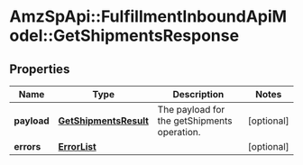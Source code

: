 # AmzSpApi::FulfillmentInboundApiModel::GetShipmentsResponse

## Properties
Name | Type | Description | Notes
------------ | ------------- | ------------- | -------------
**payload** | [**GetShipmentsResult**](GetShipmentsResult.md) | The payload for the getShipments operation. | [optional] 
**errors** | [**ErrorList**](ErrorList.md) |  | [optional] 


